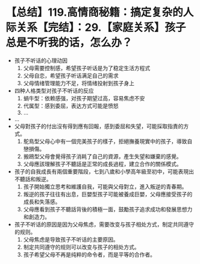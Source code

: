 # 【总结】119.高情商秘籍：搞定复杂的人际关系【完结】：29.【家庭关系】孩子总是不听我的话，怎么办？

-   孩子不听话的心理动因
    1.  父母需要控制感，希望孩子听话是为了稳定生活方程式
    2.  父母自恋，希望孩子听话满足自己的需求
    3.  父母情绪管理能力不足，将情绪投射到孩子身上
-   四种人格类型对孩子不听话的反应
    1.  蝸牛型：依赖感强，对孩子期望过高，容易焦虑不安
    2.  代属型：感到委屈，表达方式可能是愤怒
    3.  ...
-   ...
-   父母對孩子的付出沒有得到應有回報，感到委屈和失望，可能採取指責的方式。
    1.  鴕鳥型父母心中有一個完美孩子的樣子，拒絕撫養現實中的孩子，導致自戀損傷。
    2.  搬鴎型父母會覺得孩子消耗了自己的資源，產生失望和嫌棄的感覺。
    3.  父母應該理解孩子不聽話是正常的成長過程，建立合作的關係模式。
-   孩子的自我成長有兩個重要階段，七到八歲和小學高年級至初中，可能表現出不聽話和叛逆。
    1.  孩子開始獨立思考和維護自我，可能與父母對立，進入叛逆的青春期。
    2.  叛逆的孩子往往有出息，巨嬰型孩子可能被養成巨嬰，父母應接受孩子的成長和失落感。
    3.  父母應看到孩子不聽話背後的積極一面，鼓勵孩子追求成功和發展思想力和創造力。
-   孩子不听话的原因是因为父母焦虑，需要改变与孩子相处方式，制定共同遵守的规则。
    1.  父母焦虑是导致孩子不听话的主要原因。
    2.  制定共同遵守的规则可以改变与孩子的相处方式。
    3.  孩子希望父母不再是纯粹的命令者，而是平等的合作者。